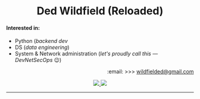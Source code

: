 <h1 align="center">Ded Wildfield (Reloaded)</h1>

#### Interested in: ####

- Python (*backend dev*
- DS (*data engineering*)
- System & Network administration (*let's proudly call this&nbsp;&mdash; DevNetSecOps* :wink:)

<p align="right">:email: &gt;&gt;&gt; <a href="mailto:wildfielded@gmail.com">wildfielded@gmail.com</a></p>
<p align="center">
    <a href="https://github.com/wildfielded/github-readme-stats">
        <img src="https://github-readme-stats.vercel.app/api?username=wildfielded&count_private=true&show_icons=true&hide=prs,contribs&theme=dark">
    </a>
    <a href="https://github.com/wildfielded/github-readme-stats">
        <img src="https://github-readme-stats.vercel.app/api/top-langs?username=wildfielded&layout=compact&langs_count=6&theme=dark">
    </a>
</p>

----
